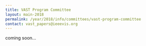 ```yaml
---
title: VAST Program Committee
layout: main-2018
permalink: /year/2018/info/committees/vast-program-committee
contact: vast_papers@ieeevis.org
---
```


coming soon...

